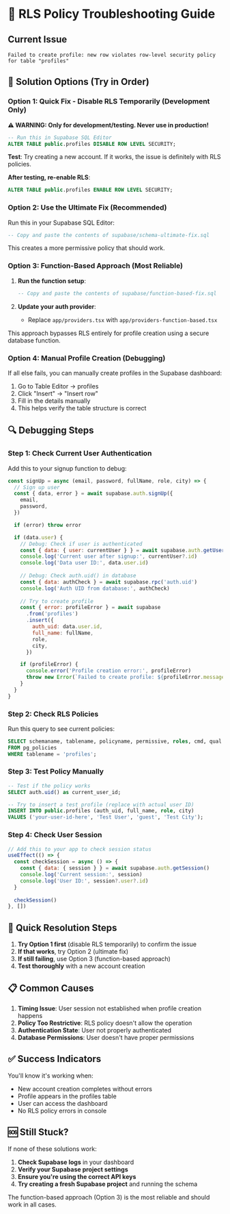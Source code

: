 # 🚨 RLS Policy Troubleshooting Guide

## Current Issue
```
Failed to create profile: new row violates row-level security policy for table "profiles"
```

## 🔧 Solution Options (Try in Order)

### Option 1: Quick Fix - Disable RLS Temporarily (Development Only)

**⚠️ WARNING: Only for development/testing. Never use in production!**

```sql
-- Run this in Supabase SQL Editor
ALTER TABLE public.profiles DISABLE ROW LEVEL SECURITY;
```

**Test**: Try creating a new account. If it works, the issue is definitely with RLS policies.

**After testing, re-enable RLS**:
```sql
ALTER TABLE public.profiles ENABLE ROW LEVEL SECURITY;
```

### Option 2: Use the Ultimate Fix (Recommended)

Run this in your Supabase SQL Editor:

```sql
-- Copy and paste the contents of supabase/schema-ultimate-fix.sql
```

This creates a more permissive policy that should work.

### Option 3: Function-Based Approach (Most Reliable)

1. **Run the function setup**:
   ```sql
   -- Copy and paste the contents of supabase/function-based-fix.sql
   ```

2. **Update your auth provider**:
   - Replace `app/providers.tsx` with `app/providers-function-based.tsx`

This approach bypasses RLS entirely for profile creation using a secure database function.

### Option 4: Manual Profile Creation (Debugging)

If all else fails, you can manually create profiles in the Supabase dashboard:

1. Go to Table Editor → profiles
2. Click "Insert" → "Insert row"
3. Fill in the details manually
4. This helps verify the table structure is correct

## 🔍 Debugging Steps

### Step 1: Check Current User Authentication

Add this to your signup function to debug:

```javascript
const signUp = async (email, password, fullName, role, city) => {
  // Sign up user
  const { data, error } = await supabase.auth.signUp({
    email,
    password,
  })

  if (error) throw error

  if (data.user) {
    // Debug: Check if user is authenticated
    const { data: { user: currentUser } } = await supabase.auth.getUser()
    console.log('Current user after signup:', currentUser?.id)
    console.log('Data user ID:', data.user.id)
    
    // Debug: Check auth.uid() in database
    const { data: authCheck } = await supabase.rpc('auth.uid')
    console.log('Auth UID from database:', authCheck)
    
    // Try to create profile
    const { error: profileError } = await supabase
      .from('profiles')
      .insert({
        auth_uid: data.user.id,
        full_name: fullName,
        role,
        city,
      })

    if (profileError) {
      console.error('Profile creation error:', profileError)
      throw new Error(`Failed to create profile: ${profileError.message}`)
    }
  }
}
```

### Step 2: Check RLS Policies

Run this query to see current policies:

```sql
SELECT schemaname, tablename, policyname, permissive, roles, cmd, qual 
FROM pg_policies 
WHERE tablename = 'profiles';
```

### Step 3: Test Policy Manually

```sql
-- Test if the policy works
SELECT auth.uid() as current_user_id;

-- Try to insert a test profile (replace with actual user ID)
INSERT INTO public.profiles (auth_uid, full_name, role, city)
VALUES ('your-user-id-here', 'Test User', 'guest', 'Test City');
```

### Step 4: Check User Session

```javascript
// Add this to your app to check session status
useEffect(() => {
  const checkSession = async () => {
    const { data: { session } } = await supabase.auth.getSession()
    console.log('Current session:', session)
    console.log('User ID:', session?.user?.id)
  }
  
  checkSession()
}, [])
```

## 🚀 Quick Resolution Steps

1. **Try Option 1 first** (disable RLS temporarily) to confirm the issue
2. **If that works**, try Option 2 (ultimate fix)
3. **If still failing**, use Option 3 (function-based approach)
4. **Test thoroughly** with a new account creation

## 📋 Common Causes

1. **Timing Issue**: User session not established when profile creation happens
2. **Policy Too Restrictive**: RLS policy doesn't allow the operation
3. **Authentication State**: User not properly authenticated
4. **Database Permissions**: User doesn't have proper permissions

## ✅ Success Indicators

You'll know it's working when:
- New account creation completes without errors
- Profile appears in the profiles table
- User can access the dashboard
- No RLS policy errors in console

## 🆘 Still Stuck?

If none of these solutions work:

1. **Check Supabase logs** in your dashboard
2. **Verify your Supabase project settings**
3. **Ensure you're using the correct API keys**
4. **Try creating a fresh Supabase project** and running the schema

The function-based approach (Option 3) is the most reliable and should work in all cases.

